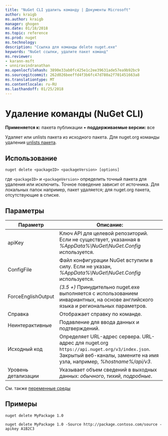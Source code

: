```yaml
---
title: "NuGet CLI удалить команду | Документы Microsoft"
author: kraigb
ms.author: kraigb
manager: ghogen
ms.date: 01/18/2018
ms.topic: reference
ms.prod: nuget
ms.technology: 
description: "Ссылка для команды delete nuget.exe"
keywords: "NuGet ссылки, удалите пакет команд"
ms.reviewer:
- karann-msft
- unniravindranathan
ms.openlocfilehash: 3890e33ab0fc425e1c2ee39631ade57ea9b92bc9
ms.sourcegitcommit: 262d026beeffd4f3b6fc47d780a2f701451663a8
ms.translationtype: MT
ms.contentlocale: ru-RU
ms.lasthandoff: 01/25/2018
---
```

# <a name="delete-command-nuget-cli"></a>Удаление команды (NuGet CLI)

**Применяется к:** пакета публикации &bullet; **поддерживаемые версии:** все

Удаляет или unlists пакета из исходного пакета. Для nuget.org команды удаления [unlists пакета](../policies/Deleting-Packages.md).

## <a name="usage"></a>Использование

```cli
nuget delete <packageID> <packageVersion> [options]
```

где `<packageID>` и `<packageVersion>` определить точный пакета для удаления или исключить. Точное поведение зависит от источника. Для локальных папок например, пакет удаляется; для nuget.org пакета, отсутствующие в списке.

## <a name="options"></a>Параметры

| Параметр | Описание: |
| --- | --- |
| apiKey | Ключ API для целевой репозиторий. Если не существует, указанная в *%AppData%\NuGet\NuGet.Config* используется. |
| ConfigFile | Файл конфигурации NuGet вступили в силу. Если не указан, *%AppData%\NuGet\NuGet.Config* используется. |
| ForceEnglishOutput | *(3.5 +)*  Принудительно nuget.exe выполняется с использованием инвариантных, на основе английского языка и региональных параметров. |
| Справка | Отображает справку по команде. |
| Неинтерактивные | Подавление для ввода данных и подтверждений. |
| Исходный код | Определяет URL-адрес сервера. URL-адрес для nuget.org `https://api.nuget.org/v3/index.json`. Закрытый веб-каналы, замените на имя узла, например, *%hostname%/api/v3*. |
| Уровень детализации | Указывает объем сведений в выходных данных: *обычного*, *тихий*, *подробные*. |

См. также [переменные среды](cli-ref-environment-variables.md)

## <a name="examples"></a>Примеры

```cli
nuget delete MyPackage 1.0

nuget delete MyPackage 1.0 -Source http://package.contoso.com/source -apikey A1B2C3
```
